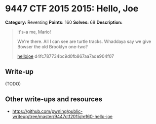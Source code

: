 # 9447 CTF 2015 2015: Hello, Joe

**Category:** Reversing
**Points:** 160
**Solves:** 68
**Description:**

>  It's-a me, Mario!
> 
>  We're there. All I can see are turtle tracks. Whaddaya say we give Bowser the old Brooklyn one-two?
> 
> [hellojoe](./hellojoe-d4fc787734bc9d0fb867aa7ade904f07)  d4fc787734bc9d0fb867aa7ade904f07


## Write-up

(TODO)

## Other write-ups and resources

* <https://github.com/pwning/public-writeup/tree/master/9447ctf2015/re160-hello-joe>
